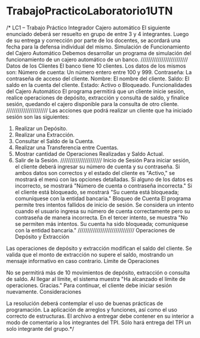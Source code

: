 # TrabajoPracticoLaboratorio1UTN


/* LC1 – Trabajo Práctico Integrador
Cajero automático
El siguiente enunciado deberá ser resuelto en grupo de entre 3 y 4 integrantes. Luego de su
entrega y corrección por parte de los docentes, se acordará una fecha para la defensa
individual del mismo.
Simulación de Funcionamiento del Cajero Automático
Debemos desarrollar un programa de simulación del funcionamiento de un cajero
automático de un banco.
/////////////////////////
Datos de los Clientes
El banco tiene 10 clientes. Los datos de los mismos son:
Número de cuenta: Un número entero entre 100 y 999.
Contraseña: La contraseña de acceso del cliente.
Nombre: El nombre del cliente.
Saldo: El saldo en la cuenta del cliente.
Estado: Activo o Bloqueado.
Funcionalidades del Cajero Automático
El programa permitirá que un cliente inicie sesión, realice operaciones de depósito,
extracción y consulta de saldo, y finalice sesión, quedando el cajero disponible para la
consulta de otro cliente.
//////////////////////
Las acciones que podrá realizar un cliente que ha iniciado sesión son las siguientes:
1. Realizar un Depósito.
2. Realizar una Extracción.
3. Consultar el Saldo de la Cuenta.
4. Realizar una Transferencia entre Cuentas.
5. Mostrar cantidad de Operaciones Realizadas y Saldo Actual.
6. Salir de la Sesión.
//////////////////////
Inicio de Sesión
Para iniciar sesión, el cliente deberá ingresar su número de cuenta y su contraseña. Si
ambos datos son correctos y el estado del cliente es "Activo," se mostrará el menú con las
opciones detalladas. Si alguno de los datos es incorrecto, se mostrará "Número de cuenta o
contraseña incorrecta." Si el cliente está bloqueado, se mostrará "Su cuenta está
bloqueada; comuníquese con la entidad bancaria."
Bloqueo de Cuenta
El programa permite tres intentos fallidos de inicio de sesión. Se considera un intento
cuando el usuario ingresa su número de cuenta correctamente pero su contraseña de
manera incorrecta. En el tercer intento, se muestra "No se permiten más intentos. Su cuenta
ha sido bloqueada; comuníquese con la entidad bancaria."
//////////////////////////////
Operaciones de Depósito y Extracción

Las operaciones de depósito y extracción modifican el saldo del cliente. Se valida que el
monto de extracción no supere el saldo, mostrando un mensaje informativo en caso
contrario.
Límite de Operaciones

No se permitirá más de 10 movimientos de depósito, extracción o consulta de saldo. Al
llegar al límite, el sistema muestra "Ha alcanzado el límite de operaciones. Gracias." Para
continuar, el cliente debe iniciar sesión nuevamente.
Consideraciones

La resolución deberá contemplar el uso de buenas prácticas de programación. La aplicación
de arreglos y funciones, así como el uso correcto de estructuras.
El archivo a entregar debe contener en su interior a modo de comentario a los integrantes
del TPI. Sólo hará entrega del TPI un solo integrante del grupo.*/
